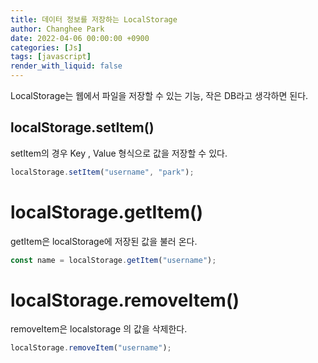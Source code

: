 ```yaml
---
title: 데이터 정보를 저장하는 LocalStorage
author: Changhee Park
date: 2022-04-06 00:00:00 +0900
categories: [Js]
tags: [javascript]
render_with_liquid: false
---
```


LocalStorage는 웹에서 파일을 저장할 수 있는 기능, 작은 DB라고 생각하면 된다.

## localStorage.setItem()

setItem의 경우 Key , Value 형식으로 값을 저장할 수 있다.

```jsx
localStorage.setItem("username", "park");
```

# localStorage.getItem()

getItem은 localStorage에 저장된 값을 불러 온다.

```jsx
const name = localStorage.getItem("username");
```

# localStorage.removeItem()

removeItem은 localstorage 의 값을 삭제한다.

```jsx
localStorage.removeItem("username");
```
